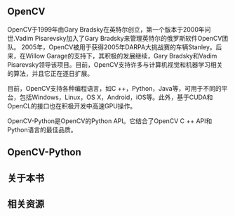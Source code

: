 ## OpenCV

OpenCV于1999年由Gary Bradsky在英特尔创立，第一个版本于2000年问世.Vadim Pisarevsky加入了Gary Bradsky来管理英特尔的俄罗斯软件OpenCV团队。 2005年，OpenCV被用于获得2005年DARPA大挑战赛的车辆Stanley。后来，在Willow Garage的支持下，其积极的发展继续，Gary Bradsky和Vadim Pisarevsky领导该项目。目前，OpenCV支持许多与计算机视觉和机器学习相关的算法，并且它正在逐日扩展。


目前，OpenCV支持各种编程语言，如C ++，Python，Java等，可用于不同的平台，包括Windows，Linux，OS X，Android，iOS等。此外，基于CUDA和OpenCL的接口也在积极开发中高速GPU操作。


OpenCV-Python是OpenCV的Python API。它结合了OpenCV C ++ API和Python语言的最佳品质。



## OpenCV-Python




## 关于本书




## 相关资源

